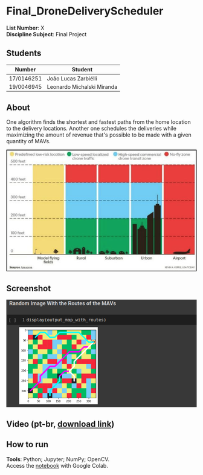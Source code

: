 # Final_DroneDeliveryScheduler

**List Number**: X<br>
**Discipline Subject**: Final Project<br>

## Students
|Number | Student |
| -- | -- |
| 17/0146251  |  João Lucas Zarbiélli |
| 19/0046945  |  Leonardo Michalski Miranda |

## About

One algorithm finds the shortest and fastest paths from the home location to the delivery locations. Another one schedules the deliveries while maximizing the amount of revenue that's possible to be made with a given quantity of MAVs.

![](assets/zones.png)

## Screenshot
![Screenshot](assets/screenshot.png)

## Video (pt-br, [download link]())


## How to run
**Tools**: Python; Jupyter; NumPy; OpenCV.<br>
Access the [notebook](https://colab.research.google.com/github/projeto-de-algoritmos/Final_DroneDeliveryScheduler/blob/main/app.ipynb) with Google Colab.
